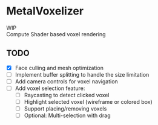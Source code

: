 # MetalVoxelizer

WIP<br>
Compute Shader based voxel rendering

## TODO
- [x] Face culling and mesh optimization
- [ ] Implement buffer splitting to handle the size limitation
- [ ] Add camera controls for voxel navigation
- [ ] Add voxel selection feature:
  - [ ] Raycasting to detect clicked voxel
  - [ ] Highlight selected voxel (wireframe or colored box)
  - [ ] Support placing/removing voxels
  - [ ] Optional: Multi-selection with drag
